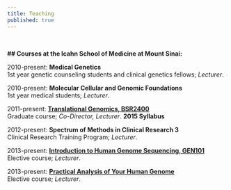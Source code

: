 ```yaml
---
title: Teaching
published: true
---
```


<br>

**## Courses at the Icahn School of Medicine at Mount Sinai:**

2010-present: **Medical Genetics**  
1st year genetic counseling students and clinical genetics fellows; _Lecturer_.

2010-present: **Molecular Cellular and Genomic Foundations**   
1st year medical students; _Lecturer_.

2011-present: **[Translational Genomics, BSR2400](http://fusion.mssm.edu/gradschool/descript.cfm?cname=236)**  
Graduate course; _Co-Director, Lecturer_. **2015 Syllabus**

2012-present: **Spectrum of Methods in Clinical Research 3**  
Clinical Research Training Program; _Lecturer_.

2013-present: **[Introduction to Human Genome Sequencing, GEN101](https://sap.mssm.edu/elective/courses/descript2.cfm?cnum=278)**  
Elective course; _Lecturer_.

2013-present: **[Practical Analysis of Your Human Genome](https://sap.mssm.edu/elective/courses/descript2.cfm?cnum=279)**  
Elective course; _Lecturer_.